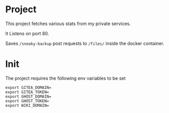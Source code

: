 # Project

This project fetches various stats from my private services.

It Listens on port 80.

Saves `/sneaky-backup` post requests to `/files/` inside the docker container.

# Init

The project requires the following env variables to be set

```
export GITEA_DOMAIN=
export GITEA_TOKEN=
export GHOST_DOMAIN=
export GHOST_TOKEN=
export WIKI_DOMAIN=
```


